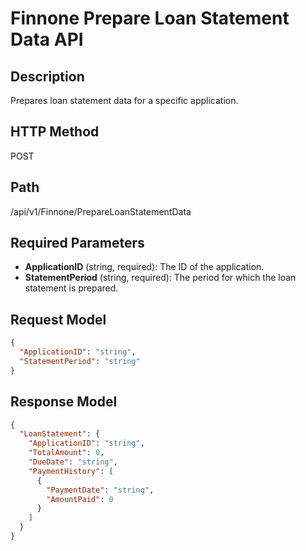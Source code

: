 # Finnone Prepare Loan Statement Data API

## Description
Prepares loan statement data for a specific application.

## HTTP Method
POST

## Path
/api/v1/Finnone/PrepareLoanStatementData

## Required Parameters
- **ApplicationID** (string, required): The ID of the application.
- **StatementPeriod** (string, required): The period for which the loan statement is prepared.

## Request Model
```json
{
  "ApplicationID": "string",
  "StatementPeriod": "string"
}

```

## Response Model
```json
{
  "LoanStatement": {
    "ApplicationID": "string",
    "TotalAmount": 0,
    "DueDate": "string",
    "PaymentHistory": [
      {
        "PaymentDate": "string",
        "AmountPaid": 0
      }
    ]
  }
}
